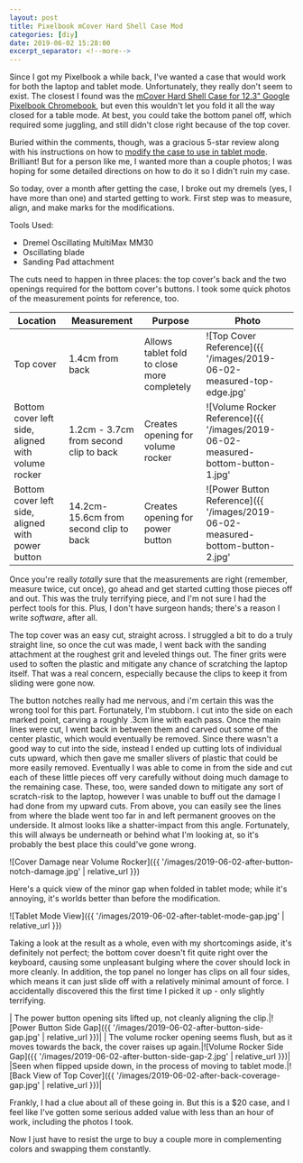 ```yaml
---
layout: post
title: Pixelbook mCover Hard Shell Case Mod
categories: [diy]
date: 2019-06-02 15:28:00
excerpt_separator: <!--more-->
---
```


Since I got my Pixelbook a while back, I've wanted a case that would work for both the laptop and tablet mode. Unfortunately, they really don't seem to exist. The closest I found was the [mCover Hard Shell Case for 12.3" Google Pixelbook Chromebook](https://www.amazon.com/dp/B07D6DPD2N/ref=cm_sw_em_r_mt_dp_U_fKb9Cb3267RRT), but even this wouldn't let you fold it all the way closed for a table mode. At best, you could take the bottom panel off, which required some juggling, and still didn't close right because of the top cover.

Buried within the comments, though, was a gracious 5-star review along with his instructions on how to [modify the case to use in tablet mode](https://www.amazon.com/gp/customer-reviews/R3G383RE7SZH5A/ref=cm_cr_dp_d_rvw_ttl?ie=UTF8&ASIN=B07D6DPD2N). Brilliant! But for a person like me, I wanted more than a couple photos; I was hoping for some detailed directions on how to do it so I didn't ruin my case.

So today, over a month after getting the case, I broke out my dremels (yes, I have more than one) and started getting to work. First step was to measure, align, and make marks for the modifications.

Tools Used:
* Dremel Oscillating MultiMax MM30
* Oscillating blade
* Sanding Pad attachment

The cuts need to happen in three places: the top cover's back and the two openings required for the bottom cover's buttons. I took some quick photos of the measurement points for reference, too.

| Location | Measurement | Purpose | Photo |
|---|---|---|---|
|Top cover|1.4cm from back|Allows tablet fold to close more completely|![Top Cover Reference]({{ '/images/2019-06-02-measured-top-edge.jpg' | relative_url }})|
|Bottom cover left side, aligned with volume rocker|1.2cm - 3.7cm from second clip to back|Creates opening for volume rocker|![Volume Rocker Reference]({{ '/images/2019-06-02-measured-bottom-button-1.jpg' | relative_url }})
|Bottom cover left side, aligned with power button|14.2cm-15.6cm from second clip to back|Creates opening for power button|![Power Button Reference]({{ '/images/2019-06-02-measured-bottom-button-2.jpg' | relative_url }})

Once you're really *totally* sure that the measurements are right (remember, measure twice, cut once), go ahead and get started cutting those pieces off and out. This was the truly terrifying piece, and I'm not sure I had the perfect tools for this. Plus, I don't have surgeon hands; there's a reason I write *software*, after all.

The top cover was an easy cut, straight across. I struggled a bit to do a truly straight line, so once the cut was made, I went back with the sanding attachment at the roughest grit and leveled things out. The finer grits were used to soften the plastic and mitigate any chance of scratching the laptop itself. That was a real concern, especially because the clips to keep it from sliding were gone now.

The button notches really had me nervous, and i'm certain this was the wrong tool for this part. Fortunately, I'm stubborn. I cut into the side on each marked point, carving a roughly .3cm line with each pass. Once the main lines were cut, I went back in between them and carved out some of the center plastic, which would eventually be removed. Since there wasn't a good way to cut into the side, instead I ended up cutting lots of individual cuts upward, which then gave me smaller slivers of plastic that could be more easily removed. Eventually I was able to come in from the side and cut each of these little pieces off very carefully without doing much damage to the remaining case. These, too, were sanded down to mitigate any sort of scratch-risk to the laptop, however I was unable to buff out the damage I had done from my upward cuts. From above, you can easily see the lines from where the blade went too far in and left permanent grooves on the underside. It almost looks like a shatter-impact from this angle. Fortunately, this will always be underneath or behind what I'm looking at, so it's probably the best place this could've gone wrong.

![Cover Damage near Volume Rocker]({{ '/images/2019-06-02-after-button-notch-damage.jpg' | relative_url }})

Here's a quick view of the minor gap when folded in tablet mode; while it's annoying, it's worlds better than before the modification.

![Tablet Mode View]({{ '/images/2019-06-02-after-tablet-mode-gap.jpg' | relative_url }})

Taking a look at the result as a whole, even with my shortcomings aside, it's definitely not perfect; the bottom cover doesn't fit quite right over the keyboard, causing some unpleasant bulging where the cover should lock in more cleanly. In addition, the top panel no longer has clips on all four sides, which means it can just slide off with a relatively minimal amount of force. I accidentally discovered this the first time I picked it up - only slightly terrifying.

| The power button opening sits lifted up, not cleanly aligning the clip.|![Power Button Side Gap]({{ '/images/2019-06-02-after-button-side-gap.jpg' | relative_url }})|
| The volume rocker opening seems flush, but as it moves towards the back, the cover raises up again.|![Volume Rocker Side Gap]({{ '/images/2019-06-02-after-button-side-gap-2.jpg' | relative_url }})|
|Seen when flipped upside down, in the process of moving to tablet mode.|![Back View of Top Cover]({{ '/images/2019-06-02-after-back-coverage-gap.jpg' | relative_url }})|

Frankly, I had a clue about all of these going in. But this is a $20 case, and I feel like I've gotten some serious added value with less than an hour of work, including the photos I took.

Now I just have to resist the urge to buy a couple more in complementing colors and swapping them constantly.